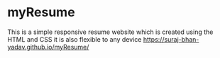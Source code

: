 # myResume
This is a simple responsive  resume website which is created using the HTML and CSS it is also flexible to any device
https://suraj-bhan-yadav.github.io/myResume/
